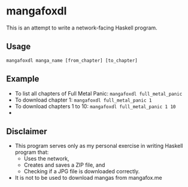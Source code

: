 # mangafoxdl
This is an attempt to write a network-facing Haskell program.

## Usage
`mangafoxdl manga_name [from_chapter] [to_chapter]`

## Example
* To list all chapters of Full Metal Panic: `mangafoxdl full_metal_panic`
* To download chapter 1: `mangafoxdl full_metal_panic 1`
* To download chapters 1 to 10: `mangafoxdl full_metal_panic 1 10`
* 

## Disclaimer
* This program serves only as my personal exercise in writing Haskell program that:
  - Uses the network,
  - Creates and saves a ZIP file, and
  - Checking if a JPG file is downloaded correctly.
* It is not to be used to download mangas from mangafox.me
